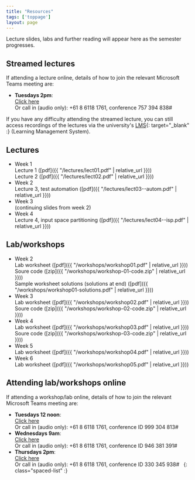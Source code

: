 ```yaml
---
title: "Resources"
tags: ['toppage']
layout: page
---
```


Lecture slides, labs and further reading will appear here as the semester progresses.

## Streamed lectures

If attending a lecture online, details of how
to join the relevant Microsoft Teams meeting are:

- **Tuesdays 2pm**:  
  [Click here](https://teams.microsoft.com/l/meetup-join/19%3a7112d4e6b5c7434dbf89f501e07af4c2%40thread.tacv2/1615259979805?context=%7b%22Tid%22%3a%2205894af0-cb28-46d8-8716-74cdb46e2226%22%2c%22Oid%22%3a%22e72c5de6-8733-4bc9-95bc-08b3eb1354a2%22%7d)   
  Or call in (audio only): +61 8 6118 1761, conference 757 394 838#

If you have any difficulty attending the streamed lecture,
you can still access recordings of the lectures via the
university's [LMS][lms]{: target="_blank" :} (Learning Management System).


[lms]: http://www.lms.uwa.edu.au/


## Lectures

- Week 1   
  Lecture 1 ([pdf]({{ "/lectures/lect01.pdf" | relative_url }}))  
  Lecture 2 ([pdf]({{ "/lectures/lect02.pdf" | relative_url }}))
- Week 2   
  Lecture 3, test automation ([pdf]({{ "/lectures/lect03--autom.pdf" | relative_url }}))
- Week 3  
  (continuing slides from week 2)
- Week 4  
  Lecture 4, input space partitioning ([pdf]({{ "/lectures/lect04--isp.pdf" | relative_url }}))


## Lab/workshops

- Week 2     
  Lab worksheet ([pdf]({{ "/workshops/workshop01.pdf" | relative_url }}))  
  Soure code ([zip]({{ "/workshops/workshop-01-code.zip" | relative_url }}))   
  Sample worksheet solutions (solutions at end) ([pdf]({{ "/workshops/workshop01-solutions.pdf" | relative_url }}))
- Week 3     
  Lab worksheet ([pdf]({{ "/workshops/workshop02.pdf" | relative_url }}))  
  Soure code ([zip]({{ "/workshops/workshop-02-code.zip" | relative_url }}))   
- Week 4     
  Lab worksheet ([pdf]({{ "/workshops/workshop03.pdf" | relative_url }}))  
  Soure code ([zip]({{ "/workshops/workshop-03-code.zip" | relative_url }}))   
- Week 5     
  Lab worksheet ([pdf]({{ "/workshops/workshop04.pdf" | relative_url }}))  
- Week 6     
  Lab worksheet ([pdf]({{ "/workshops/workshop05.pdf" | relative_url }}))

## Attending lab/workshops online

If attending a workshop/lab online, details of how
to join the relevant Microsoft Teams meeting are:

- **Tuesdays 12 noon**:  
  [Click here](https://teams.microsoft.com/l/meetup-join/19%3a532e791d85b8469e8264524bacf5d283%40thread.tacv2/1614927592108?context=%7b%22Tid%22%3a%2205894af0-cb28-46d8-8716-74cdb46e2226%22%2c%22Oid%22%3a%22e72c5de6-8733-4bc9-95bc-08b3eb1354a2%22%7d)   
  Or call in (audio only): +61 8 6118 1761, conference ID 999 304 813#    
- **Wednesdays 9am**:  
  [Click here](https://teams.microsoft.com/l/meetup-join/19%3a242ae279c0e54c7d94973ce8a65630c3%40thread.tacv2/1615873670275?context=%7b%22Tid%22%3a%2205894af0-cb28-46d8-8716-74cdb46e2226%22%2c%22Oid%22%3a%22128db1d9-3ae1-4ba6-8c2b-13f85693a6ba%22%7d)  
  Or call in (audio only): +61 8 6118 1761, conference ID 946 381 391#  
- **Thursdays 2pm**:  
  [Click here](https://teams.microsoft.com/l/meetup-join/19%3a58a2e590d5164f6e97f826f3ee06189b%40thread.tacv2/1614928022425?context=%7b%22Tid%22%3a%2205894af0-cb28-46d8-8716-74cdb46e2226%22%2c%22Oid%22%3a%22e72c5de6-8733-4bc9-95bc-08b3eb1354a2%22%7d)  
  Or call in (audio only): +61 8 6118 1761, conference ID 330 345 938#  
{: class="spaced-list" :}

